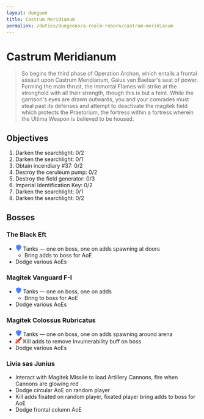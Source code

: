 ```yaml
---
layout: dungeon
title: Castrum Meridianum
permalink: /duties/dungeons/a-realm-reborn/castrum-meridianum
---
```


# Castrum Meridianum

> So begins the third phase of Operation Archon, which entails a frontal assault upon Castrum Meridianum, Gaius van Baelsar's seat of power. Forming the main thrust, the Immortal Flames will strike at the stronghold with all their strength, though this is but a feint. While the garrison's eyes are drawn outwards, you and your comrades must steal past its defenses and attempt to deactivate the magitek field which protects the Praetorium, the fortress within a fortress wherein the Ultima Weapon is believed to be housed.

## Objectives

1. Darken the searchlight: 0/2
2.  Darken the searchlight: 0/1
3.  Obtain incendiary #37: 0/2
4.  Destroy the ceruleum pump: 0/2
5.  Destroy the field generator: 0/3
6.  Imperial Identification Key: 0/2
7.  Darken the searchlight: 0/1
8.  Darken the searchlight: 0/2

## Bosses

### The Black Eft

- ![](/assets/icons/role-tank.png) Tanks — one on boss, one on adds spawning at doors
  - Bring adds to boss for AoE
- Dodge various AoEs

### Magitek Vanguard F-I

- ![](/assets/icons/role-tank.png) Tanks — one on boss, one on adds
  - Bring to boss for AoE
- Dodge various AoEs

### Magitek Colossus Rubricatus

- ![](/assets/icons/role-tank.png) Tanks — one on boss, one on adds spawning around arena
- ![](/assets/icons/role-dps.png) Kill adds to remove Invulnerability buff on boss
- Dodge various AoEs

### Livia sas Junius

- Interact with Magitek Missile to load Artillery Cannons, fire when Cannons are glowing red
- Dodge circular AoE on random player
- Kill adds fixated on random player, fixated player bring adds to boss for AoE
- Dodge frontal column AoE


